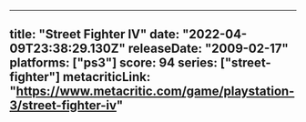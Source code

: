 
---
title: "Street Fighter IV"
date: "2022-04-09T23:38:29.130Z"
releaseDate: "2009-02-17"
platforms: ["ps3"]
score: 94
series: ["street-fighter"]
metacriticLink: "https://www.metacritic.com/game/playstation-3/street-fighter-iv"
---
